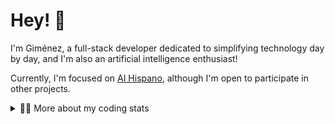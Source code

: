 # Hey! 👋

I'm Giménez, a full-stack developer dedicated to simplifying technology day by day, and I'm also an artificial intelligence enthusiast!

Currently, I'm focused on [AI Hispano](https://github.com/iahispano), although I'm open to participate in other projects.


<details>
<summary>🧑‍💻 More about my coding stats</summary>
<br />

![Top Langs](https://github-readme-stats.vercel.app/api/top-langs/?username=bygimenez&layout=compact)

![Github stats](https://github-readme-stats.vercel.app/api?username=bygimenez&count_private=true&show_icons=true&theme=onedark)

</details>
